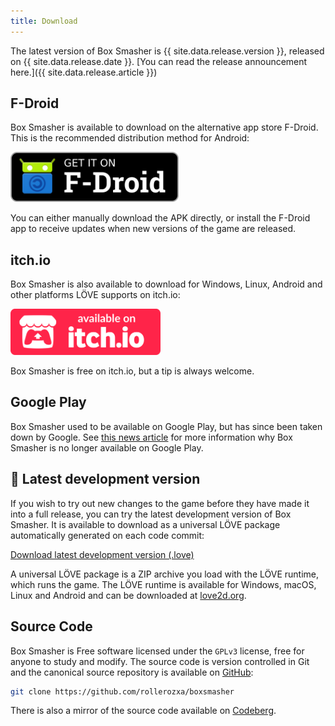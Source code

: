```yaml
---
title: Download
---
```


The latest version of Box Smasher is {{ site.data.release.version }}, released on {{ site.data.release.date }}. [You can read the release announcement here.]({{ site.data.release.article }})

## F-Droid
Box Smasher is available to download on the alternative app store F-Droid. This is the recommended distribution method for Android:

<a href="https://f-droid.org/packages/se.voxelmanip.boxsmasher/">
	<img src="/assets/fdroid.png" alt="Get it on F-Droid" height="80">
</a>

You can either manually download the APK directly, or install the F-Droid app to receive updates when new versions of the game are released.

## itch.io
Box Smasher is also available to download for Windows, Linux, Android and other platforms LÖVE supports on itch.io:

<a href="https://rollerozxa.itch.io/box-smasher">
	<img alt="Get it on itch.io" src="/assets/itch.svg" width="240">
</a>

Box Smasher is free on itch.io, but a tip is always welcome.

## Google Play
Box Smasher used to be available on Google Play, but has since been taken down by Google. See [this news article](/news/2025/box-smasher-is-gone-from-google-play/) for more information why Box Smasher is no longer available on Google Play.

## 🧪 Latest development version
If you wish to try out new changes to the game before they have made it into a full release, you can try the latest development version of Box Smasher. It is available to download as a universal LÖVE package automatically generated on each code commit:

<a class="dl-button" href="https://github.com/rollerozxa/boxsmasher/releases/download/dev/box-smasher.love">Download latest development version (.love)</a>

A universal LÖVE package is a ZIP archive you load with the LÖVE runtime, which runs the game. The LÖVE runtime is available for Windows, macOS, Linux and Android and can be downloaded at [love2d.org](https://love2d.org/).

## Source Code
Box Smasher is Free software licensed under the `GPLv3` license, free for anyone to study and modify. The source code is version controlled in Git and the canonical source repository is available on [GitHub](https://github.com/rollerozxa/boxsmasher):

```bash
git clone https://github.com/rollerozxa/boxsmasher
```

There is also a mirror of the source code available on [Codeberg](https://codeberg.org/rollerozxa/boxsmasher).
